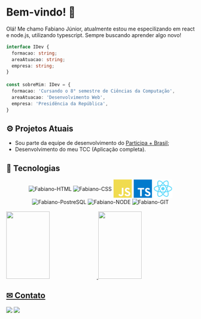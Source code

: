# Bem-vindo! 👋
Olá! Me chamo Fabiano Júnior, atualmente estou me especilizando em react e node.js, utilizando typescript. Sempre buscando aprender algo novo!

```ts
interface IDev {
  formacao: string;
  areaAtuacao: string;
  empresa: string;
}

const sobreMim: IDev = {
  formacao: 'Cursando o 8° semestre de Ciências da Computação',
  areaAtuacao: 'Desenvolvimento Web',
  empresa: 'Presidência da República',
}
```
## ⚙ Projetos Atuais
<ul>
<li>Sou parte da equipe de desenvolvimento do <a href="https://www.gov.br/participamaisbrasil/pagina-inicial">Participa + Brasil</a>;</li>
<li>Desenvolvimento do meu TCC (Aplicação completa).</li>
</ul>

## 🚀 Tecnologias
<div align="center"> 
  <img align="center" alt="Fabiano-HTML" height="50" width="50" src="https://camo.githubusercontent.com/89a4f052af35af3ae91139b0da6496483e00d4fb645589fc4d26cf95b42f8454/68747470733a2f2f63646e2e6a7364656c6976722e6e65742f67682f64657669636f6e732f64657669636f6e2f69636f6e732f68746d6c352f68746d6c352d706c61696e2d776f72646d61726b2e737667">
  <img align="center" alt="Fabiano-CSS" height="50" width="50" src="https://camo.githubusercontent.com/b3ce9472d369cacc72c37b7be98298b051836c138eada89587178fbd41939043/68747470733a2f2f63646e2e6a7364656c6976722e6e65742f67682f64657669636f6e732f64657669636f6e2f69636f6e732f637373332f637373332d706c61696e2d776f72646d61726b2e737667">
  <img align="center" alt="Fabiano-Js" height="50" width="50" src="https://raw.githubusercontent.com/devicons/devicon/master/icons/javascript/javascript-plain.svg">
  <img align="center" alt="Fabiano-Ts" height="50" width="50" src="https://raw.githubusercontent.com/devicons/devicon/master/icons/typescript/typescript-plain.svg">
  <img align="center" alt="Fabiano-React" height="50" width="50" src="https://raw.githubusercontent.com/devicons/devicon/master/icons/react/react-original.svg">
  <img align="center" alt="Fabiano-PostreSQL" height="50" width="50" src="https://cdn.jsdelivr.net/gh/devicons/devicon/icons/postgresql/postgresql-plain-wordmark.svg" />
  <img align="center" alt="Fabiano-NODE" height="50" width="50" src="https://cdn.jsdelivr.net/gh/devicons/devicon/icons/nodejs/nodejs-plain.svg" />
  <img align="center" alt="Fabiano-GIT" height="50" width="50"src="https://cdn.jsdelivr.net/gh/devicons/devicon/icons/git/git-original.svg" />
</div> 
<br>
<div>
  <a href="https://github.com/fabianojunior1">
  <img width="48%" height="180rem" src="https://github-readme-stats.vercel.app/api?username=fabianojunior1&show_icons=true&theme=dracula&include_all_commits=true&count_private=true"/>
  <img width="48%" height="180rem" src="https://github-readme-stats.vercel.app/api/top-langs/?username=fabianojunior1&layout=compact&langs_count=7&theme=dracula"/>
</div>

## ✉ Contato
  
<div> 
  <a href="https://www.linkedin.com/in/fabianojunior139/" target="_blank"><img src="https://img.shields.io/badge/-LinkedIn-%230077B5?style=for-the-badge&logo=linkedin&logoColor=white" target="_blank"></a> 
  <a href = "mailto:fabianojunior139@gmail.com"><img src="https://img.shields.io/badge/-fabianojunior139@gmail.com-%23333?style=for-the-badge&logo=gmail&color=11ab3a&logoColor=white" target="_blank"></a>
</div>

